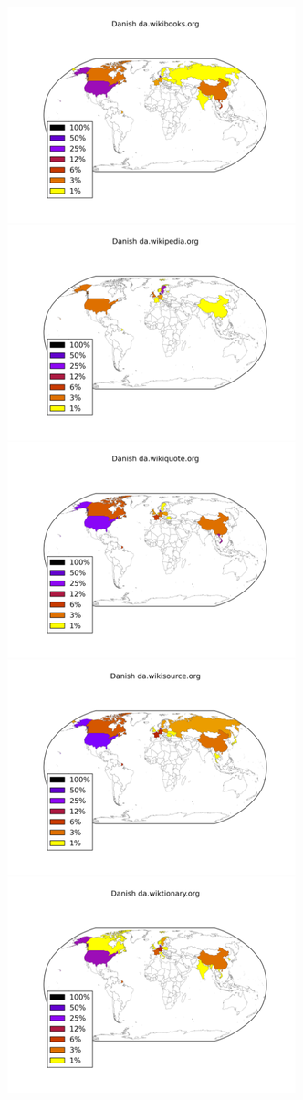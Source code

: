 ![](images/Danish-da.wikibooks.org.png)
![](images/Danish-da.wikipedia.org.png)
![](images/Danish-da.wikiquote.org.png)
![](images/Danish-da.wikisource.org.png)
![](images/Danish-da.wiktionary.org.png)
